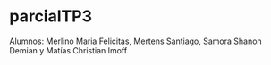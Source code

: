 # parcialTP3

Alumnos: Merlino Maria Felicitas, Mertens Santiago, Samora Shanon Demian y Matías Christian Imoff
